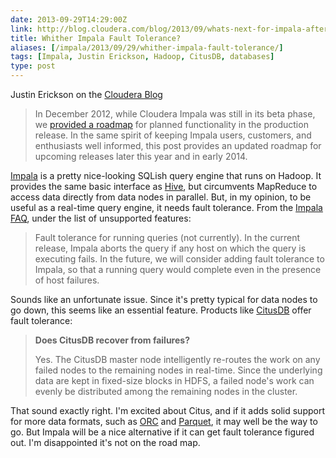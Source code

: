 ```yaml
--- 
date: 2013-09-29T14:29:00Z
link: http://blog.cloudera.com/blog/2013/09/whats-next-for-impala-after-release-1-1/
title: Whither Impala Fault Tolerance?
aliases: [/impala/2013/09/29/whither-impala-fault-tolerance/]
tags: [Impala, Justin Erickson, Hadoop, CitusDB, databases]
type: post
---
```


Justin Erickson on the [Cloudera Blog]

> In December 2012, while Cloudera Impala was still in its beta phase, we
> [provided a roadmap](http://blog.cloudera.com/blog/2012/12/whats-next-for-cloudera-impala/)
> for planned functionality in the production release. In the same spirit of
> keeping Impala users, customers, and enthusiasts well informed, this post
> provides an updated roadmap for upcoming releases later this year and in early
> 2014.

[Impala] is a pretty nice-looking SQLish query engine that runs on Hadoop. It
provides the same basic interface as [Hive], but circumvents MapReduce to
access data directly from data nodes in parallel. But, in my opinion, to be
useful as a real-time query engine, it needs fault tolerance. From the
[Impala FAQ], under the list of unsupported features:

> Fault tolerance for running queries (not currently). In the current release,
> Impala aborts the query if any host on which the query is executing fails. In
> the future, we will consider adding fault tolerance to Impala, so that a
> running query would complete even in the presence of host failures.

Sounds like an unfortunate issue. Since it's pretty typical for data nodes to
go down, this seems like an essential feature. Products like [CitusDB] offer
fault tolerance:

> **Does CitusDB recover from failures?**
> 
> Yes. The CitusDB master node intelligently re-routes the work on any failed
> nodes to the remaining nodes in real-time. Since the underlying data are kept
> in fixed-size blocks in HDFS, a failed node's work can evenly be distributed
> among the remaining nodes in the cluster.

That sound exactly right. I'm excited about Citus, and if it adds solid
support for more data formats, such as [ORC] and [Parquet], it may well be the
way to go. But Impala will be a nice alternative if it can get fault tolerance
figured out. I'm disappointed it's not on the road map.

[Cloudera Blog]: http://blog.cloudera.com/
[Impala]: http://www.cloudera.com/content/cloudera/en/products/cdh/impala.html
[Hive]: http://hive.apache.org/
[Impala FAQ]: http://www.cloudera.com/content/cloudera-content/cloudera-docs/Impala/latest/Cloudera-Impala-Frequently-Asked-Questions/Cloudera-Impala-Frequently-Asked-Questions.html
[CitusDB]: http://citusdata.com/docs/sql-on-hadoop "CitusDB SQL on Hadoop"
[ORC]: http://docs.hortonworks.com/HDPDocuments/HDP2/HDP-2.0.0.2/ds_Hive/orcfile.html "ORC File Format"
[Parquet]: http://parquet.io/ "Parquet is a columnar storage format for Hadoop."
